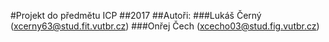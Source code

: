 #Projekt do předmětu ICP
##2017
##Autoři:
###Lukáš Černý (xcerny63@stud.fit.vutbr.cz)
###Onřej Čech  (xcecho03@stud.fig.vutbr.cz)